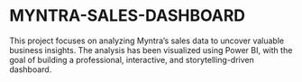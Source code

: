 # MYNTRA-SALES-DASHBOARD
This project focuses on analyzing Myntra’s sales data to uncover valuable business insights. The analysis has been visualized using Power BI, with the goal of building a professional, interactive, and storytelling-driven dashboard.
